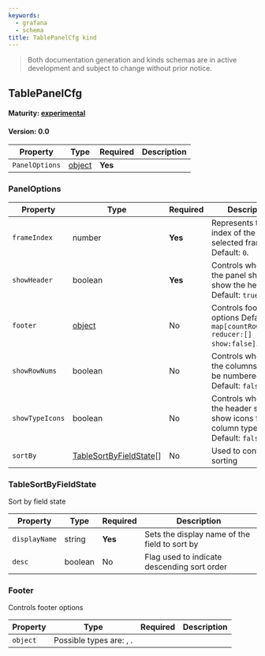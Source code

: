 ```yaml
---
keywords:
  - grafana
  - schema
title: TablePanelCfg kind
---
```

> Both documentation generation and kinds schemas are in active development and subject to change without prior notice.

## TablePanelCfg

#### Maturity: [experimental](../../../maturity/#experimental)
#### Version: 0.0



| Property       | Type                    | Required | Description |
|----------------|-------------------------|----------|-------------|
| `PanelOptions` | [object](#paneloptions) | **Yes**  |             |

### PanelOptions

| Property        | Type                                              | Required | Description                                                                          |
|-----------------|---------------------------------------------------|----------|--------------------------------------------------------------------------------------|
| `frameIndex`    | number                                            | **Yes**  | Represents the index of the selected frame Default: `0`.                             |
| `showHeader`    | boolean                                           | **Yes**  | Controls whether the panel should show the header Default: `true`.                   |
| `footer`        | [object](#footer)                                 | No       | Controls footer options Default: `map[countRows:false reducer:[] show:false]`.       |
| `showRowNums`   | boolean                                           | No       | Controls whether the columns should be numbered Default: `false`.                    |
| `showTypeIcons` | boolean                                           | No       | Controls whether the header should show icons for the column types Default: `false`. |
| `sortBy`        | [TableSortByFieldState](#tablesortbyfieldstate)[] | No       | Used to control row sorting                                                          |

### TableSortByFieldState

Sort by field state

| Property      | Type    | Required | Description                                   |
|---------------|---------|----------|-----------------------------------------------|
| `displayName` | string  | **Yes**  | Sets the display name of the field to sort by |
| `desc`        | boolean | No       | Flag used to indicate descending sort order   |

### Footer

Controls footer options

| Property | Type                              | Required | Description |
|----------|-----------------------------------|----------|-------------|
| `object` | Possible types are: [](#), [](#). |          |             |


